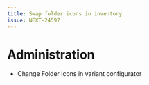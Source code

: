 ```yaml
---
title: Swap folder icons in inventory
issue: NEXT-24597
---
```


# Administration
* Change Folder icons in variant configurator
